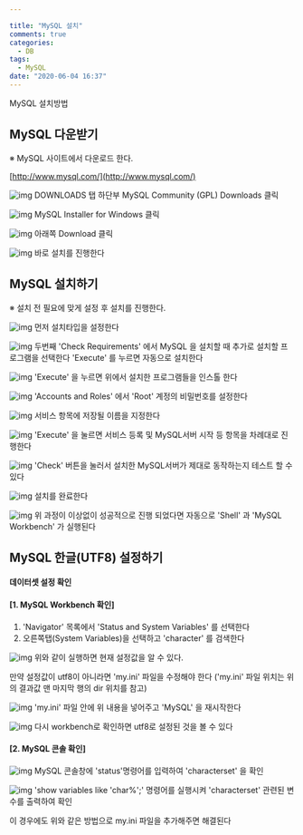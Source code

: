 ```yaml
---

title: "MySQL 설치"
comments: true
categories:
  - DB
tags:
  - MySQL
date: "2020-06-04 16:37"
---
```


MySQL 설치방법


## MySQL 다운받기

※ MySQL 사이트에서 다운로드 한다.

[http://www.mysql.com/](http://www.mysql.com/)

![img](\assets\images\database\download01.png)
DOWNLOADS 탭 하단부 MySQL Community (GPL) Downloads 클릭

![img](\assets\images\database\download02.png)
MySQL Installer for Windows 클릭

![img](\assets\images\database\download03.png)
아래쪽 Download 클릭

![img](\assets\images\database\download04.png)
바로 설치를 진행한다


## MySQL 설치하기

※ 설치 전 필요에 맞게 설정 후 설치를 진행한다.

![img](\assets\images\database\download05.png)
먼저 설치타입을 설정한다

![img](\assets\images\database\download06.png)
두번째 'Check Requirements' 에서 MySQL 을 설치할 때 추가로 설치할 프로그램을 선택한다
'Execute' 를 누르면 자동으로 설치한다

![img](\assets\images\database\download07.png)
'Execute' 을 누르면 위에서 설치한 프로그램들을 인스톨 한다

![img](\assets\images\database\download08.png)
'Accounts and Roles' 에서 'Root' 계정의 비밀번호를 설정한다

![img](\assets\images\database\download09.png)
서비스 항목에 저장될 이름을 지정한다

![img](\assets\images\database\download10.png)
'Execute' 을 눌르면 서비스 등록 및 MySQL서버 시작 등 항목을 차례대로 진행한다

![img](\assets\images\database\download11.png)
'Check' 버튼을 눌러서 설치한 MySQL서버가 제대로 동작하는지 테스트 할 수 있다

![img](\assets\images\database\download12.png)
설치를 완료한다

![img](\assets\images\database\download13.png)
위 과정이 이상없이 성공적으로 진행 되었다면 자동으로 'Shell' 과 'MySQL Workbench' 가 실행된다


## MySQL 한글(UTF8) 설정하기

#### 데이터셋 설정 확인
#### [1. MySQL Workbench 확인]

1. 'Navigator' 목록에서 'Status and System Variables' 를 선택한다
2. 오른쪽탭(System Variables)을 선택하고 'character' 를 검색한다

![img](\assets\images\database\download14.png)
위와 같이 실행하면 현재 설정값을 알 수 있다.

만약 설정값이 utf8이 아니라면 'my.ini' 파일을 수정해야 한다
('my.ini' 파일 위치는 위의 결과값 맨 마지막 행의 dir 위치를 참고)

![img](\assets\images\database\download15.png)
'my.ini' 파일 안에 위 내용을 넣어주고 'MySQL' 을 재시작한다

![img](\assets\images\database\download16.png)
다시 workbench로 확인하면 utf8로 설정된 것을 볼 수 있다


#### [2. MySQL 콘솔 확인]


![img](\assets\images\database\download17.png)
MySQL 콘솔창에 'status'명령어를 입력하여 'characterset' 을 확인

![img](\assets\images\database\download18.png)
'show variables like 'char%';' 명령어를 실행시켜 'characterset' 관련된 변수를 출력하여 확인


이 경우에도 위와 같은 방법으로 my.ini 파일을 추가해주면 해결된다